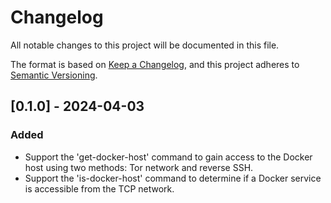 # Changelog

All notable changes to this project will be documented in this file.

The format is based on [Keep a Changelog](https://keepachangelog.com/en/1.0.0/),
and this project adheres to [Semantic Versioning](https://semver.org/spec/v2.0.0.html).

## [0.1.0] - 2024-04-03
### Added
- Support the 'get-docker-host' command to gain access to the Docker host using two methods: Tor network and reverse SSH.
- Support the 'is-docker-host' command to determine if a Docker service is accessible from the TCP network.

